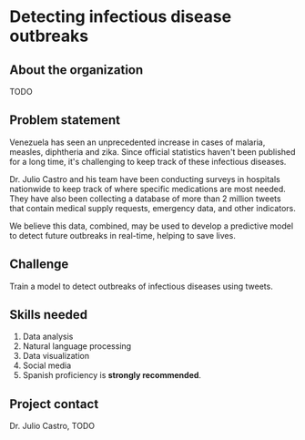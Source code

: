 # Detecting infectious disease outbreaks

## About the organization
TODO

## Problem statement
Venezuela has seen an unprecedented increase in cases of malaria, measles, diphtheria and zika. Since official statistics haven't been published for a long time, it's challenging to keep track of these infectious diseases.

Dr. Julio Castro and his team have been conducting surveys in hospitals nationwide to keep track of where specific medications are most needed. They have also been collecting a database of more than 2 million tweets that contain medical supply requests, emergency data, and other indicators.

We believe this data, combined, may be used to develop a predictive model to detect future outbreaks in real-time, helping to save lives.

## Challenge

Train a model to detect outbreaks of infectious diseases using tweets.

## Skills needed
1. Data analysis
2. Natural language processing
3. Data visualization
4. Social media
5. Spanish proficiency is **strongly recommended**.

## Project contact
Dr. Julio Castro, TODO
